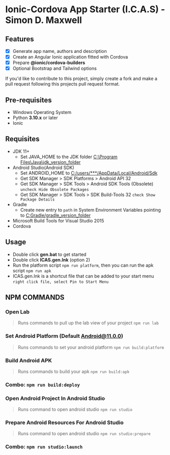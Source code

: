 # Ionic-Cordova App Starter (I.C.A.S) - Simon D. Maxwell

## Features

-   [x] Generate app name, authors and description
-   [x] Create an Angular Ionic application fitted with Cordova
-   [x] Prepare **@ionic/cordova-builders**
-   [x] Optional Bootstrap and Tailwind options

If you'd like to contribute to this project, simply create a fork and make a pull request following this projects pull request format.

## Pre-requisites

-   Windows Operating System
-   Python **3.10.x** or later
-   Ionic

## Requisites

-   JDK 11+
    -   Set JAVA_HOME to the JDK folder [C:\Program Files\Java\jdk_version_folder]()
-   Android Studio(Android SDK)
    -   Set ANDROID_HOME to [C:/users/\*\*\*/AppData/Local/Android/Sdk]()
    -   Get SDK Manager > SDK Platforms > Android API 32
    -   Get SDK Manager > SDK Tools > Android SDK Tools (Obsolete) `uncheck Hide Obsolete Packages`
    -   Get SDK Manager > SDK Tools > SDK Build-Tools 32 `check Show Package Details`
-   Gradle
    -   Create new entry to `path` in System Environment Variables pointing to [C:Gradle/gradle_version_folder]()
-   Microsoft Build Tools for Visual Studio 2015
-   Cordova

## Usage

-   Double click **gen.bat** to get started
-   Double click **ICAS.gen.Ink** (option 2)
-   Run the platform script `npm run platform`, then you can run the apk script `npm run apk`
-   ICAS.gen.Ink is a shortcut file that can be added to your start menu `right click file, select Pin to Start Menu`

## NPM COMMANDS

### Open Lab

> Runs commands to pull up the lab view of your project `npm run lab`

### Set Android Platform (Default Android@11.0.0)

> Runs commands to set your android platform `npm run build:platform`

### Build Android APK

> Runs commands to build your apk `npm run build:apk`

### Combo: `npm run build:deploy`

### Open Android Project In Android Studio

> Runs command to open android studio `npm run studio`

### Prepare Android Resources For Android Studio

> Runs command to open android studio `npm run studio:prepare`

### Combo: `npm run studio:launch`
